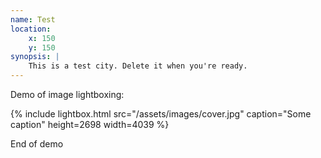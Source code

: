 ```yaml
---
name: Test 
location:
    x: 150
    y: 150
synopsis: |
    This is a test city. Delete it when you're ready.
---
```


Demo of image lightboxing:

{% include lightbox.html src="/assets/images/cover.jpg" caption="Some caption" height=2698 width=4039 %}

End of demo
